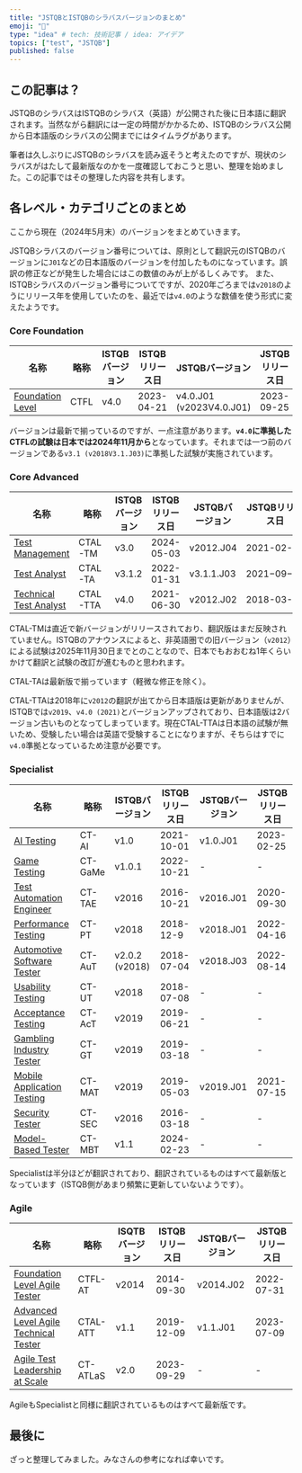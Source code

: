 ```yaml
---
title: "JSTQBとISTQBのシラバスバージョンのまとめ"
emoji: "🪪"
type: "idea" # tech: 技術記事 / idea: アイデア
topics: ["test", "JSTQB"]
published: false
---
```


## この記事は？

JSTQBのシラバスはISTQBのシラバス（英語）が公開された後に日本語に翻訳されます。当然ながら翻訳には一定の時間がかかるため、ISTQBのシラバス公開から日本語版のシラバスの公開までにはタイムラグがあります。

筆者は久しぶりにJSTQBのシラバスを読み返そうと考えたのですが、現状のシラバスがはたして最新版なのかを一度確認しておこうと思い、整理を始めました。この記事ではその整理した内容を共有します。

## 各レベル・カテゴリごとのまとめ

ここから現在（2024年5月末）のバージョンをまとめていきます。

JSTQBシラバスのバージョン番号については、原則として翻訳元のISTQBのバージョンに`J01`などの日本語版のバージョンを付加したものになっています。誤訳の修正などが発生した場合にはこの数値のみが上がるしくみです。
また、ISTQBシラバスのバージョン番号についてですが、2020年ごろまでは`v2018`のようにリリース年を使用していたのを、最近では`v4.0`のような数値を使う形式に変えたようです。

### Core Foundation

| 名称 | 略称 | ISTQBバージョン | ISTQBリリース日 | JSTQBバージョン | JSTQBリリース日 |
| --- | --- | --- | --- | --- | --- |
| [Foundation Level](https://www.istqb.org/certifications/certified-tester-foundation-level) | CTFL | v4.0 | 2023-04-21 | v4.0.J01 (v2023V4.0.J01) | 2023-09-25 |

バージョンは最新で揃っているのですが、一点注意があります。**`v4.0`に準拠したCTFLの試験は日本では2024年11月から**となっています。それまでは一つ前のバージョンである`v3.1 (v2018V3.1.J03)`に準拠した試験が実施されています。

### Core Advanced

| 名称 | 略称 | ISTQBバージョン | ISTQBリリース日 | JSTQBバージョン | JSTQBリリース日 |
| --- | --- | --- | --- | --- | --- |
| [Test Management](https://www.istqb.org/certifications/test-manager) | CTAL-TM | v3.0 | 2024-05-03 | v2012.J04 | 2021-02-19 |
| [Test Analyst](https://www.istqb.org/certifications/test-analyst)  | CTAL-TA | v3.1.2 | 2022-01-31 | v3.1.1.J03 | 2021−09−26 |
| [Technical Test Analyst](https://www.istqb.org/certifications/technical-test-analyst) | CTAL-TTA | v4.0 | 2021-06-30 | v2012.J02 | 2018-03-15 |

CTAL-TMは直近で新バージョンがリリースされており、翻訳版はまだ反映されていません。ISTQBのアナウンスによると、非英語圏での旧バージョン（`v2012`）による試験は2025年11月30日までとのことなので、日本でもおおむね1年くらいかけて翻訳と試験の改訂が進むものと思われます。

CTAL-TAは最新版で揃っています（軽微な修正を除く）。

CTAL-TTAは2018年に`v2012`の翻訳が出てから日本語版は更新がありませんが、ISTQBでは`v2019`、`v4.0 (2021)`とバージョンアップされており、日本語版は2バージョン古いものとなってしまっています。現在CTAL-TTAは日本語の試験が無いため、受験したい場合は英語で受験することになりますが、そちらはすでに`v4.0`準拠となっているため注意が必要です。

### Specialist

| 名称 | 略称 | ISTQBバージョン | ISTQBリリース日 | JSTQBバージョン | JSTQBリリース日 |
| --- | --- | --- | --- | --- | --- |
| [AI Testing](https://www.istqb.org/certifications/artificial-inteligence-tester) | CT-AI | v1.0 | 2021-10-01 | v1.0.J01 | 2023-02-25 |
| [Game Testing](https://www.istqb.org/certifications/game-testing) | CT-GaMe | v1.0.1 | 2022-10-21 | - | - |
| [Test Automation Engineer](https://www.istqb.org/certifications/test-automation-engineer) | CT-TAE | v2016 | 2016-10-21 | v2016.J01 | 2020-09-30 |
| [Performance Testing](https://www.istqb.org/certifications/performance-tester) | CT-PT | v2018 | 2018-12-9 | v2018.J01 | 2022-04-16 |
| [Automotive Software Tester](https://www.istqb.org/certifications/automotive-software-tester) | CT-AuT | v2.0.2 (v2018) | 2018-07-04 | v2018.J03 | 2022-08-14 |
| [Usability Testing](https://www.istqb.org/certifications/usability-tester) | CT-UT | v2018 | 2018-07-08 | - | - |
| [Acceptance Testing](https://www.istqb.org/certifications/acceptance-tester) | CT-AcT | v2019 | 2019-06-21 | - | - |
| [Gambling Industry Tester](https://www.istqb.org/certifications/gambling-tester) | CT-GT | v2019 | 2019-03-18 | - | - |
| [Mobile Application Testing](https://www.istqb.org/certifications/mobile-tester) | CT-MAT | v2019 | 2019-05-03 | v2019.J01 | 2021-07-15 |
| [Security Tester](https://www.istqb.org/certifications/security-tester) | CT-SEC | v2016 | 2016-03-18 | - | - |
| [Model-Based Tester](https://www.istqb.org/certifications/model-based-tester) | CT-MBT | v1.1 | 2024-02-23 | - | - |

Specialistは半分ほどが翻訳されており、翻訳されているものはすべて最新版となっています（ISTQB側があまり頻繁に更新していないようです）。

### Agile

| 名称 | 略称 | ISQTBバージョン | ISTQBリリース日 | JSTQBバージョン | JSTQBリリース日 |
| --- | --- | --- | --- | --- | --- |
| [Foundation Level Agile Tester](https://www.istqb.org/certifications/agile-tester) | CTFL-AT | v2014 | 2014-09-30 | v2014.J02 | 2022-07-31 |
| [Advanced Level Agile Technical Tester](https://www.istqb.org/certifications/agile-technical-tester) | CTAL-ATT | v1.1 | 2019-12-09 | v1.1.J01 | 2023-07-09 |
| [Agile Test Leadership at Scale](https://www.istqb.org/certifications/agile-test-leadership-at-scale)  | CT-ATLaS | v2.0 | 2023-09-29 | - | - |

AgileもSpecialistと同様に翻訳されているものはすべて最新版です。

## 最後に

ざっと整理してみました。みなさんの参考になれば幸いです。
